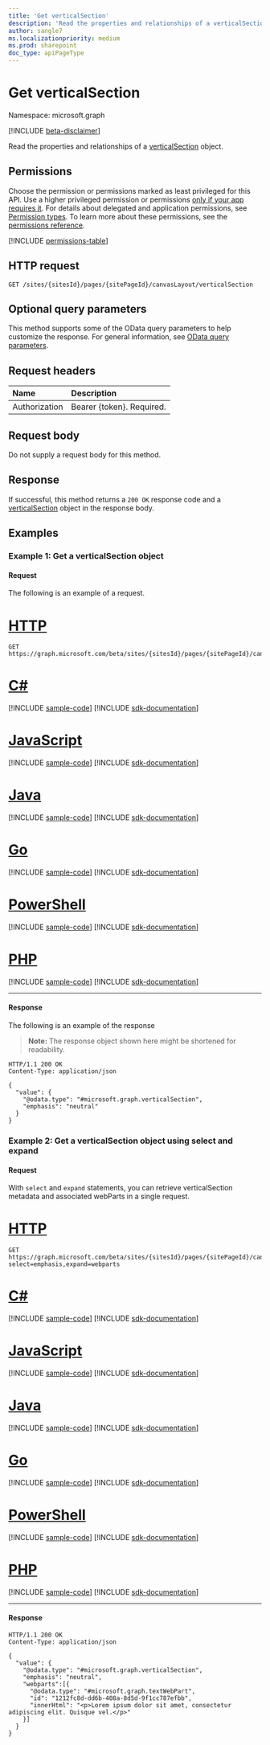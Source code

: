 ```yaml
---
title: 'Get verticalSection'
description: 'Read the properties and relationships of a verticalSection object.'
author: sangle7
ms.localizationpriority: medium
ms.prod: sharepoint
doc_type: apiPageType
---
```


# Get verticalSection

Namespace: microsoft.graph

[!INCLUDE [beta-disclaimer](../../includes/beta-disclaimer.md)]

Read the properties and relationships of a [verticalSection](../resources/verticalsection.md) object.

## Permissions

Choose the permission or permissions marked as least privileged for this API. Use a higher privileged permission or permissions [only if your app requires it](/graph/permissions-overview#best-practices-for-using-microsoft-graph-permissions). For details about delegated and application permissions, see [Permission types](/graph/permissions-overview#permission-types). To learn more about these permissions, see the [permissions reference](/graph/permissions-reference).

<!-- { "blockType": "permissions", "name": "verticalsection_get" } -->
[!INCLUDE [permissions-table](../includes/permissions/verticalsection-get-permissions.md)]

## HTTP request

<!-- {
  "blockType": "ignored"
}
-->

```http
GET /sites/{sitesId}/pages/{sitePageId}/canvasLayout/verticalSection
```

## Optional query parameters

This method supports some of the OData query parameters to help customize the response. For general information, see [OData query parameters](/graph/query-parameters).

## Request headers

| Name          | Description               |
| :------------ | :------------------------ |
| Authorization | Bearer {token}. Required. |

## Request body

Do not supply a request body for this method.

## Response

If successful, this method returns a `200 OK` response code and a [verticalSection](../resources/verticalsection.md) object in the response body.

## Examples

### Example 1: Get a verticalSection object
#### Request

The following is an example of a request.


# [HTTP](#tab/http)
<!-- {
  "blockType": "request",
  "name": "get_verticalsection"
}
-->

```msgraph-interactive
GET https://graph.microsoft.com/beta/sites/{sitesId}/pages/{sitePageId}/canvasLayout/verticalSection
```

# [C#](#tab/csharp)
[!INCLUDE [sample-code](../includes/snippets/csharp/get-verticalsection-csharp-snippets.md)]
[!INCLUDE [sdk-documentation](../includes/snippets/snippets-sdk-documentation-link.md)]

# [JavaScript](#tab/javascript)
[!INCLUDE [sample-code](../includes/snippets/javascript/get-verticalsection-javascript-snippets.md)]
[!INCLUDE [sdk-documentation](../includes/snippets/snippets-sdk-documentation-link.md)]

# [Java](#tab/java)
[!INCLUDE [sample-code](../includes/snippets/java/get-verticalsection-java-snippets.md)]
[!INCLUDE [sdk-documentation](../includes/snippets/snippets-sdk-documentation-link.md)]

# [Go](#tab/go)
[!INCLUDE [sample-code](../includes/snippets/go/get-verticalsection-go-snippets.md)]
[!INCLUDE [sdk-documentation](../includes/snippets/snippets-sdk-documentation-link.md)]

# [PowerShell](#tab/powershell)
[!INCLUDE [sample-code](../includes/snippets/powershell/get-verticalsection-powershell-snippets.md)]
[!INCLUDE [sdk-documentation](../includes/snippets/snippets-sdk-documentation-link.md)]

# [PHP](#tab/php)
[!INCLUDE [sample-code](../includes/snippets/php/get-verticalsection-php-snippets.md)]
[!INCLUDE [sdk-documentation](../includes/snippets/snippets-sdk-documentation-link.md)]

---

#### Response

The following is an example of the response

> **Note:** The response object shown here might be shortened for readability.

<!-- {
  "blockType": "response",
  "truncated": true,
  "@odata.type": "microsoft.graph.verticalSection"
}
-->

```http
HTTP/1.1 200 OK
Content-Type: application/json

{
  "value": {
    "@odata.type": "#microsoft.graph.verticalSection",
    "emphasis": "neutral"
  }
}
```

### Example 2: Get a verticalSection object using select and expand
#### Request

With `select` and `expand` statements, you can retrieve verticalSection metadata and associated webParts in a single request.


# [HTTP](#tab/http)
<!-- {
  "blockType": "request",
  "name": "get_verticalsection"
}
-->

```msgraph-interactive
GET https://graph.microsoft.com/beta/sites/{sitesId}/pages/{sitePageId}/canvasLayout/verticalSection?select=emphasis,expand=webparts
```

# [C#](#tab/csharp)
[!INCLUDE [sample-code](../includes/snippets/csharp/get-verticalsection-csharp-snippets.md)]
[!INCLUDE [sdk-documentation](../includes/snippets/snippets-sdk-documentation-link.md)]

# [JavaScript](#tab/javascript)
[!INCLUDE [sample-code](../includes/snippets/javascript/get-verticalsection-javascript-snippets.md)]
[!INCLUDE [sdk-documentation](../includes/snippets/snippets-sdk-documentation-link.md)]

# [Java](#tab/java)
[!INCLUDE [sample-code](../includes/snippets/java/get-verticalsection-java-snippets.md)]
[!INCLUDE [sdk-documentation](../includes/snippets/snippets-sdk-documentation-link.md)]

# [Go](#tab/go)
[!INCLUDE [sample-code](../includes/snippets/go/get-verticalsection-go-snippets.md)]
[!INCLUDE [sdk-documentation](../includes/snippets/snippets-sdk-documentation-link.md)]

# [PowerShell](#tab/powershell)
[!INCLUDE [sample-code](../includes/snippets/powershell/get-verticalsection-powershell-snippets.md)]
[!INCLUDE [sdk-documentation](../includes/snippets/snippets-sdk-documentation-link.md)]

# [PHP](#tab/php)
[!INCLUDE [sample-code](../includes/snippets/php/get-verticalsection-php-snippets.md)]
[!INCLUDE [sdk-documentation](../includes/snippets/snippets-sdk-documentation-link.md)]

---

#### Response

<!-- {
  "blockType": "response",
  "truncated": true,
  "@odata.type": "microsoft.graph.verticalSection"
}
-->

```http
HTTP/1.1 200 OK
Content-Type: application/json

{
  "value": {
    "@odata.type": "#microsoft.graph.verticalSection",
    "emphasis": "neutral",
    "webparts":[{
      "@odata.type": "#microsoft.graph.textWebPart",
      "id": "1212fc8d-dd6b-408a-8d5d-9f1cc787efbb",
      "innerHtml": "<p>Lorem ipsum dolor sit amet, consectetur adipiscing elit. Quisque vel.</p>"
    }]
  }
}
```

